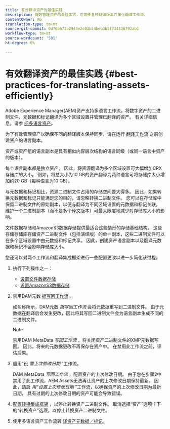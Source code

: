 ```yaml
---
title: 有效翻译资产的最佳实践
description: 有效管理资产的最佳实践，可同步各种翻译版本并简化翻译工作流。
contentOwner: AG
translation-type: tm+mt
source-git-commit: 0d70a672a2944e2c03b54beb3b5f734136792ab1
workflow-type: tm+mt
source-wordcount: '501'
ht-degree: 0%

---
```



# 有效翻译资产的最佳实践 {#best-practices-for-translating-assets-efficiently}

Adobe Experience Manager(AEM)资产支持多语言工作流，将数字资产的二进制文件、元数据和标记翻译为多个区域设置并管理已翻译的资产。 有关详细信息，请参 [阅多语言资产](multilingual-assets.md)。

为了有效管理资产以确保不同的翻译版本保持同步，请在运行 [翻译工作流](preparing-assets-for-translation.md) 之前创建资产的语言副本。

资产或资产组的语言副本是具有相似内容层次结构的语言同级（或同一语言中资产的版本）。

每个语言副本都是独立资产。 因此，将资源翻译为多个区域设置可大幅增加CRX存储库的大小。 例如，将总大小为10 GB的资产翻译为两种语言可将存储库大小增加约20 GB（每种语言为10 GB）。

与元数据和标记相比，资源二进制文件占用的存储空间要大得多。 因此，如果转换元数据和标记只能满足您的目的，请忽略转换二进制文件。 您可以在存储库中保留二进制文件的原始副本，以便与翻译为不同区域设置的元数据和标记关联。 维护一个二进制副本（而不是多个译文版本）可最大限度地减少对存储库大小的影响。

文件数据存储和AmazonS3数据存储提供最适合这些情形的存储基础结构。 这些存储存储库存储资产二进制文件（包括演绎版）的单一副本，这些二进制文件可以在多个区域设置中由元数据和标记共享。 因此，创建资产语言副本以及翻译元数据和标记不会影响存储库大小。

您还可以对两个工作流和翻译集成框架进行一些配置更改以进一步简化该过程。

1. 执行下列操作之一：

   * [设置文件数据存储](/help/sites-deploying/data-store-config.md)
   * [设置AmazonS3数据存储](/help/sites-deploying/data-store-config.md)

1. 禁用DAM元数 [据写回工作流](/help/sites-administering/workflow-offloader.md#disable-offloading) 。

   如名称所示，DAM元数 *据写回工作流* 会将元数据重写到二进制文件。 由于元数据在翻译后会发生更改，因此将其写回二进制文件会为语言副本生成不同的二进制文件。

   >[!NOTE]
   >
   >禁用DAM MetaData *写回工作流* ，将关闭资产二进制文件的XMP元数据写回。 因此，将来的元数据更改不再保存在资产中。 在禁用此工作流之前，评估后果。

1. 启用“设 *置上次修改日期* ”工作流。

   DAM MetaData *写回工作流* ，配置资产的上次修改日期。 由于您在步骤2中禁用了此工作流，AEM Assets无法再让资产的上次修改日期保持最新。 因此，请启 *用“设置上次修改日期* ”工作流，以确保资产的上次修改日期为最新日期。 具有过期的上次修改日期的资产可能会导致错误。

1. [配置转换集成框架](/help/sites-administering/tc-tic.md) ，以停止转换资产二进制文件。 取消选择“资产”选项卡下的“转换资产”选项，以停止转换资产二进制文件。
1. 使用多语言资产工作流转 [译资产元数据／标记](multilingual-assets.md)。

